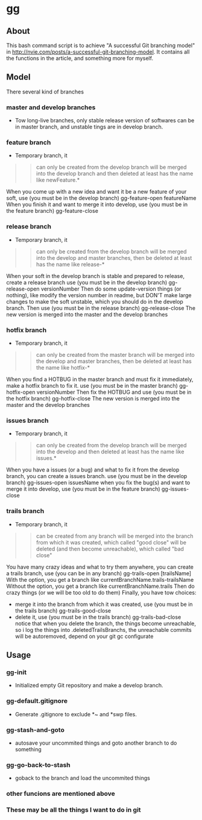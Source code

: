 gg
======================

About
-------

This bash command script is to achieve "A successful Git branching model" in http://nvie.com/posts/a-successful-git-branching-model.
It contains all the functions in the article, and something more for myself.

Model
--------

There several kind of branches 

### master and develop branches
* Tow long-live branches, only stable release version of softwares can be in master branch, and unstable tings are in develop branch.

### feature branch 
* Temporary branch, it
>> can only be created from the develop branch
>> will be merged into the develop branch and then deleted at least
>> has the name like newFeature.*

When you come up with a new idea and want it be a new feature of your soft, use (you must be in the develop branch)
		gg-feature-open featureName
When you finish it and want to merge it into develop, use (you must be in the feature branch)
		gg-feature-close

### release branch
* Temporary branch, it
>> can only be created from the develop branch
>> will be merged into the develop and master branches, then be deleted at least
>> has the name like release-*

When your soft in the develop branch is stable and prepared to release, create a release branch use (you must be in the develop branch)
		gg-release-open versionNumber
Then do some update-version things (or nothing), like modify the version number in readme, but DON'T make large changes to make the soft unstable, which you should do in the develop branch.
Then use (you must be in the release branch)
		gg-release-close
The new version is merged into the master and the develop branches

### hotfix branch
* Temporary branch, it
>> can only be created from the master branch
>> will be merged into the develop and master branches, then be deleted at least
>> has the name like hotfix-*

When you find a HOTBUG in the master branch and must fix it immediately, make a hotfix branch to fix it. use (you must be in the master branch)
		gg-hotfix-open versionNumber
Then fix the HOTBUG and use (you must be in the hotfix branch)
		gg-hotfix-close
The new version is merged into the master and the develop branches

### issues branch
* Temporary branch, it
>> can only be created from the develop branch
>> will be merged into the develop and then deleted at least
>> has the name like issues.*

When you have a issues (or a bug) and what to fix it from the develop branch, you can create a issues branch. use (you must be in the develop branch)
		gg-issues-open issuesName
when you fix the bug(s) and want to merge it into develop, use (you must be in the feature branch)
		gg-issues-close

### trails branch
* Temporary branch, it
>> can be created from any branch
>> will be merged into the branch from which it was created, which called "good close"
>> will be deleted (and then become unreachable), which called "bad close"

You have many crazy ideas and what to try them anywhere, you can create a trails branch, use (you can be in any branch)
		gg-trails-open [trailsName]
With the option, you get a branch like currentBranchName.trails-trailsName
Without the option, you get a branch like currentBranchName.trails
Then do crazy things (or we will be too old to do them)
Finally, you have tow choices:
* merge it into the branch from which it was created, use (you must be in the trails branch)
		gg-trails-good-close
* delete it, use (you must be in the trails branch)
		gg-trails-bad-close
notice that when you delete the branch, the things become unreachable, so i log the things into .deletedTrailsBranchs, the unreachable commits will be autoremoved, depend on your git gc configurate

Usage
-------

### gg-init
* Initialized empty Git repository and make a develop branch.

### gg-default.gitignore
* Generate .gitignore to exclude \*~ and \*swp files.

### gg-stash-and-goto
* autosave your uncommited things and goto another branch to do something

### gg-go-back-to-stash
* goback to the branch and load the uncommited things
 
### other funcions are mentioned above
### These may be all the things I want to do in git 


